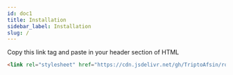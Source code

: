 ```yaml
---
id: doc1
title: Installation
sidebar_label: Installation
slug: /
---
```


Copy this link tag and paste in your header section of HTML

```html
<link rel="stylesheet" href="https://cdn.jsdelivr.net/gh/TriptoAfsin/rongila-css@2.09/rongila.css" />
```